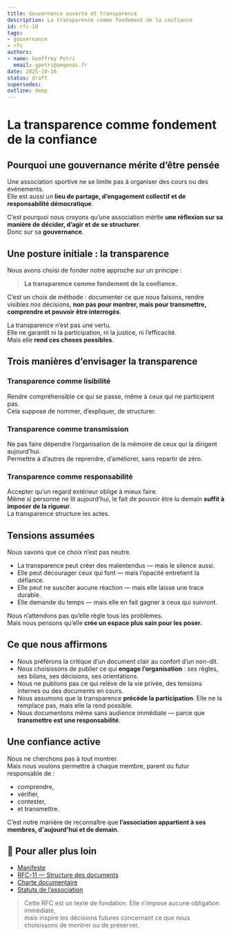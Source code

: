 ```yaml
---
title: Gouvernance ouverte et transparence
description: La transparence comme fondement de la confiance
id: rfc-10
tags: 
- gouvernance
- rfc
authors: 
- name: Geoffrey Petri
  email: gpetri@amgenas.fr
date: 2025-10-16
status: draft
supersedes: 
outline: deep
---
```

# La transparence comme fondement de la confiance

## Pourquoi une gouvernance mérite d’être pensée

Une association sportive ne se limite pas à organiser des cours ou des événements.  
Elle est aussi un **lieu de partage, d’engagement collectif et de responsabilité démocratique**.  

C’est pourquoi nous croyons qu’une association mérite **une réflexion sur sa manière de décider, d’agir et de se structurer**.  
Donc sur sa **gouvernance**.

## Une posture initiale : la transparence

Nous avons choisi de fonder notre approche sur un principe :  
> **La transparence comme fondement de la confiance.**

C’est un choix de méthode : documenter ce que nous faisons, rendre visibles nos décisions, **non pas pour montrer, mais pour transmettre, comprendre et pouvoir être interrogés**.

La transparence n’est pas une vertu.  
Elle ne garantit ni la participation, ni la justice, ni l’efficacité.  
Mais elle **rend ces choses possibles**.

## Trois manières d’envisager la transparence

### Transparence comme lisibilité

Rendre compréhensible ce qui se passe, même à ceux qui ne participent pas.  
Cela suppose de nommer, d’expliquer, de structurer.  

### Transparence comme transmission

Ne pas faire dépendre l’organisation de la mémoire de ceux qui la dirigent aujourd’hui.  
Permettre à d’autres de reprendre, d’améliorer, sans repartir de zéro.  

### Transparence comme responsabilité

Accepter qu’un regard extérieur oblige à mieux faire.  
Même si personne ne lit aujourd’hui, le fait de pouvoir être lu demain **suffit à imposer de la rigueur**.  
La transparence structure les actes.

## Tensions assumées

Nous savons que ce choix n’est pas neutre.

- La transparence peut créer des malentendus — mais le silence aussi.
- Elle peut décourager ceux qui font — mais l’opacité entretient la défiance.
- Elle peut ne susciter aucune réaction — mais elle laisse une trace durable.
- Elle demande du temps — mais elle en fait gagner à ceux qui suivront.

Nous n’attendons pas qu’elle règle tous les problèmes.  
Mais nous pensons qu’elle **crée un espace plus sain pour les poser.**

## Ce que nous affirmons

- Nous préférons la critique d’un document clair au confort d’un non-dit.
- Nous choisissons de publier ce qui **engage l’organisation** : ses règles, ses bilans, ses décisions, ses orientations.
- Nous ne publions pas ce qui relève de la vie privée, des tensions internes ou des documents en cours.
- Nous assumons que la transparence **précède la participation**. Elle ne la remplace pas, mais elle la rend possible.
- Nous documentons même sans audience immédiate — parce que **transmettre est une responsabilité**.

## Une confiance active

Nous ne cherchons pas à tout montrer.  
Mais nous voulons permettre à chaque membre, parent ou futur responsable de :

- comprendre,
- vérifier,
- contester,
- et transmettre.

C’est notre manière de reconnaître que **l’association appartient à ses membres, d'aujourd'hui et de demain**.

## 🔗 Pour aller plus loin

- [Manifeste]()
- [RFC-11 — Structure des documents](rfc-11-structure-documents)
- [Charte documentaire]()
- [Statuts de l’association](/docs/legal/statuts/2025-statuts)

> Cette RFC est un texte de fondation. Elle n’impose aucune obligation immédiate,  
> mais inspire les décisions futures concernant ce que nous choisissons de montrer ou de préserver.
